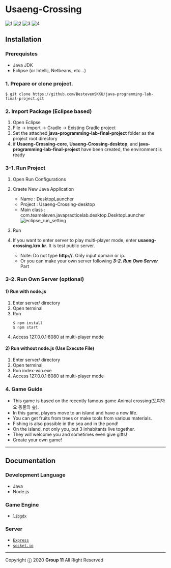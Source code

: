 # Usaeng-Crossing

![1](https://github.com/Yanghyeondong/Usaeng-Crossing/assets/37038105/aa8fc48e-8fa8-4fc1-bf46-ec70d6c3bdc9)
![2](https://github.com/Yanghyeondong/Usaeng-Crossing/assets/37038105/310885db-91c5-4a6f-b292-b0022057c064)
![3](https://github.com/Yanghyeondong/Usaeng-Crossing/assets/37038105/821bf951-82a6-4186-9024-cf82f6027824)
![4](https://github.com/Yanghyeondong/Usaeng-Crossing/assets/37038105/4ee85efb-0e2c-41fe-a858-db403fa4de69)

## Installation

### Prerequistes
- Java JDK
- Eclipse (or Intellij, Netbeans, etc...)

### 1. Prepare or clone project.
```shell
$ git clone https://github.com/BestevenSKKU/java-programming-lab-final-project.git
```

### 2. Import Package (Eclipse based)
1. Open Eclipse
2. File -> import -> Gradle -> Existing Gradle project
3. Set the attached **java-programming-lab-final-project** folder as the project root directory
4. if **Usaeng-Crossing-core**, **Usaeng-Crossing-desktop**, and **java-programming-lab-final-project** have been created, the environment is ready

### 3-1. Run Project
1. Open Run Configurations
2. Craete New Java Application
    - Name : DesktopLauncher
    - Project : Usaeng-Crossing-desktop
    - Main class : com.teameleven.javapracticelab.desktop.DesktopLauncher
    ![eclipse_run_setting](img/eclipse_run_setting.png)

3. Run
4. If you want to enter server to play multi-player mode, enter **usaeng-crossing.kro.kr**. It is test public server.
    - Note: Do not type **http://**. Only input domain or ip.
    - Or you can make your own server following ___3-2. Run Own Server___ Part
    
### 3-2. Run Own Server (optional)
#### 1) Run with node.js
1. Enter server/ directory
2. Open terminal
3. Run
    ```shell
   $ npm install
   $ npm start
    ```
4. Access 127.0.0.1:8080 at multi-player mode

#### 2) Run without node.js (Use Execute File)
1. Enter server/ directory
2. Open terminal
3. Run index-win.exe
4. Access 127.0.0.1:8080 at multi-player mode

### 4. Game Guide
- This game is based on the recently famous game Animal crossing(모여봐요 동물의 숲).
- In this game, players move to an island and have a new life. 
- You can get fruits from trees or make tools from various materials. 
- Fishing is also possible in the sea and in the pond! 
- On the island, not only you, but 3 inhabitants live together. 
- They will welcome you and sometimes even give gifts! 
- Create your own game!

---

## Documentation

### Development Language
- Java
- Node.js

### Game Engine
- [`libgdx`](https://libgdx.badlogicgames.com/)

### Server
- [`Express`](https://expressjs.com/ko/)
- [`socket.io`](https://socket.io/)


---

Copyright ⓒ 2020 **Group 11** All Right Reserved
